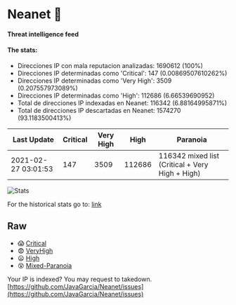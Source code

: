 # Neanet :hocho:
#### Threat intelligence feed
#### The stats:

- Direcciones IP con mala reputacion analizadas: 1690612 (100%)
- Direcciones IP determinadas como 'Critical':  147 (0.00869507610262%)
- Direcciones IP determinadas como 'Very High':  3509 (0.207557973089%)
- Direcciones IP determinadas como 'High':  112686 (6.66539690952)
- Total de direcciones IP indexadas en Neanet:  116342 (6.88164995871%)
- Total de direcciones IP descartadas en Neanet:  1574270 (93.1183500413%)

| Last Update | Critical | Very High | High | Paranoia |
| --- | --- | --- | --- | --- |
| 2021-02-27 03:01:53 | 147 | 3509 | 112686 | 116342 mixed list (Critical + Very High + High)|

![Stats](https://docs.google.com/spreadsheets/d/e/2PACX-1vSnaNMIXVabIpDJjufMlzH7poXnshF3mgd8Is1g9ytUEzVsP5my4Trn8f-xkoLLQ38xpL3HtmUexLo6/pubchart?oid=501124687&format=image)

For the historical stats go to: [link](/stats.csv)
## Raw
- :scream: [Critical](https://raw.githubusercontent.com/JavaGarcia/Neanet/master/blacklists/neanet_critical.txt)
- :fearful: [VeryHigh](https://raw.githubusercontent.com/JavaGarcia/Neanet/master/blacklists/neanet_veryHigh.txtt)
- :frowning: [High](https://raw.githubusercontent.com/JavaGarcia/Neanet/master/blacklists/neanet_high.txt)
- :dizzy_face: [Mixed-Paranoia](https://raw.githubusercontent.com/JavaGarcia/Neanet/master/blacklists/neanet_all.txt)


Your IP is indexed? You may request to takedown. [https://github.com/JavaGarcia/Neanet/issues](https://github.com/JavaGarcia/Neanet/issues)












































































































































































































































































































































































































































































































































































































































































































































































































































































































































































































































































































































































































































































































































































































































































































































































































































































































































































































































































































































































































































































































































































































































































































































































































































































































































































































































































































































































































































































































































































































































































































































































































































































































































































































































































































































































































































































































































































































































































































































































































































































































































































































































































































































































































































































































































































































































































